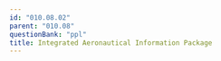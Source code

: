 ```yaml
---
id: "010.08.02"
parent: "010.08"
questionBank: "ppl"
title: Integrated Aeronautical Information Package
---
```

